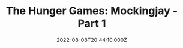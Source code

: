 ---
title: "The Hunger Games: Mockingjay - Part 1"
year: 2014
date: 2022-08-08T20:44:10.000Z
permalink: /almanac/movies/2022-08-08-the-hunger-games-mockingjay--part-1/index.html
link: https://letterboxd.com/rknightuk/film/the-hunger-games-mockingjay-part-1/5/
rating: 3
tmdbid: 131631
---